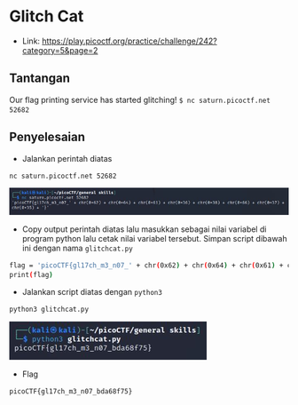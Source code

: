 # Glitch Cat
- Link: https://play.picoctf.org/practice/challenge/242?category=5&page=2

## Tantangan
Our flag printing service has started glitching!
`$ nc saturn.picoctf.net 52682`

## Penyelesaian
- Jalankan perintah diatas
```sh
nc saturn.picoctf.net 52682
```

![alt text](https://github.com/rahardian-dwi-saputra/picoCTF-writeup/blob/main/General%20Skills/Glitch%20Cat/assets/glitch%20cat%201.JPG)

- Copy output perintah diatas lalu masukkan sebagai nilai variabel di program python lalu cetak nilai variabel tersebut. Simpan script dibawah ini dengan nama `glitchcat.py`
```sh
flag = 'picoCTF{gl17ch_m3_n07_' + chr(0x62) + chr(0x64) + chr(0x61) + chr(0x36) + chr(0x38) + chr(0x66) + chr(0x37) + chr(0x35) + '}'
print(flag)
```
- Jalankan script diatas dengan `python3`
```sh
python3 glitchcat.py
```

![alt text](https://github.com/rahardian-dwi-saputra/picoCTF-writeup/blob/main/General%20Skills/Glitch%20Cat/assets/glitch%20cat%202.JPG)

- Flag
```sh
picoCTF{gl17ch_m3_n07_bda68f75}
```